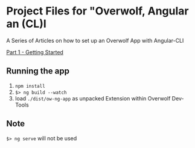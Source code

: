 # Project Files for "Overwolf, Angular an (CL)I

A Series of Articles on how to set up an Overwolf App with Angular-CLI

[Part 1 - Getting Started](https://medium.com/@jonas.krispin/overwolf-angular-and-i-part-1-1466a93d40b5)

## Running the app 
1) `npm install`
2) `$> ng build --watch`
3) load `./dist/ow-ng-app` as unpacked Extension within Overwolf Dev-Tools

## Note
`$> ng serve` will not be used
